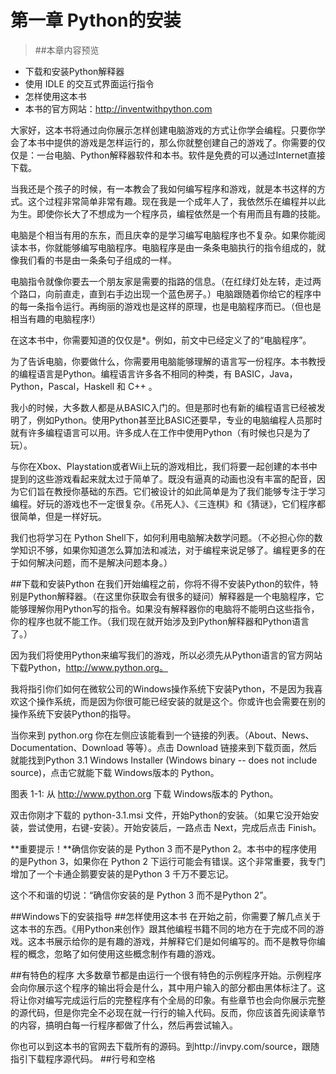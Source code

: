 # 第一章  Python的安装
>##本章内容预览
* 下载和安装Python解释器
* 使用 IDLE 的交互式界面运行指令
* 怎样使用这本书
* 本书的官方网站：http://inventwithpython.com

大家好，这本书将通过向你展示怎样创建电脑游戏的方式让你学会编程。只要你学会了本书中提供的游戏是怎样运行的，那么你就整创建自己的游戏了。你需要的仅仅是：一台电脑、Python解释器软件和本书。软件是免费的可以通过Internet直接下载。

当我还是个孩子的时候，有一本教会了我如何编写程序和游戏，就是本书这样的方式。这个过程非常简单非常有趣。现在我是一个成年人了，我依然乐在编程并以此为生。即使你长大了不想成为一个程序员，编程依然是一个有用而且有趣的技能。

电脑是个相当有用的东东，而且庆幸的是学习编写电脑程序也不复杂。如果你能阅读本书，你就能够编写电脑程序。电脑程序是由一条条电脑执行的指令组成的，就像我们看的书是由一条条句子组成的一样。

电脑指令就像你要去一个朋友家是需要的指路的信息。（在红绿灯处左转，走过两个路口，向前直走，直到右手边出现一个蓝色房子。）电脑跟随着你给它的程序中的每一条指令运行。再绚丽的游戏也是这样的原理，也是电脑程序而已。（但也是相当有趣的电脑程序!）

在这本书中，你需要知道的仅仅是*。例如，前文中已经定义了的“电脑程序”。

为了告诉电脑，你要做什么，你需要用电脑能够理解的语言写一份程序。本书教授的编程语言是Python。编程语言许多各不相同的种类，有 BASIC，Java，Python，Pascal，Haskell 和 C++ 。

我小的时候，大多数人都是从BASIC入门的。但是那时也有新的编程语言已经被发明了，例如Python。使用Python甚至比BASIC还要早，专业的电脑编程人员那时就有许多编程语言可以用。许多成人在工作中使用Python（有时候也只是为了玩）。

与你在Xbox、Playstation或者Wii上玩的游戏相比，我们将要一起创建的本书中提到的这些游戏看起来就太过于简单了。既没有逼真的动画也没有丰富的配音，因为它们旨在教授你基础的东西。它们被设计的如此简单是为了我们能够专注于学习编程。好玩的游戏也不一定很复杂。《吊死人》、《三连棋》和《猜谜》，它们程序都很简单，但是一样好玩。

我们也将学习在 Python Shell下，如何利用电脑解决数学问题。（不必担心你的数学知识不够，如果你知道怎么算加法和减法，对于编程来说足够了。编程更多的在于如何解决问题，而不是解决问题本身。）

##下载和安装Python
在我们开始编程之前，你将不得不安装Python的软件，特别是Python解释器。（在这里你获取会有很多的疑问）解释器是一个电脑程序，它能够理解你用Python写的指令。如果没有解释器你的电脑将不能明白这些指令，你的程序也就不能工作。（我们现在就开始涉及到Python解释器和Python语言了。）

因为我们将使用Python来编写我们的游戏，所以必须先从Python语言的官方网站下载Python，http://www.python.org。

我将指引你们如何在微软公司的Windows操作系统下安装Python，不是因为我喜欢这个操作系统，而是因为你很可能已经安装的就是这个。你或许也会需要在别的操作系统下安装Python的指导。

当你来到 python.org 你在左侧应该能看到一个链接的列表。（About、News、Documentation、Download 等等）。点击 Download 链接来到下载页面，然后就能找到Python 3.1 Windows Installer (Windows binary -- does not include source)，点击它就能下载 Windows版本的 Python。

图表 1-1: 从 http://www.python.org 下载 Windows版本的 Python。

双击你刚才下载的 python-3.1.msi 文件，开始Python的安装。（如果它没开始安装，尝试使用，右键-安装）。开始安装后，一路点击 Next，完成后点击 Finish。

**重要提示！**确信你安装的是 Python 3 而不是Python 2。本书中的程序使用的是Python 3，如果你在 Python 2 下运行可能会有错误。这个非常重要，我专门增加了一个卡通企鹅要安装的是Python 3 千万不要忘记。

这个不和谐的切说：“确信你安装的是 Python 3 而不是Python 2”。

##Windows下的安装指导
##怎样使用这本书
在开始之前，你需要了解几点关于这本书的东西。《用Python来创作》跟其他编程书籍不同的地方在于完成不同的游戏。这本书展示给你的是有趣的游戏，并解释它们是如何编写的。而不是教导你编程的概念，忽略了如何使用这些概念制作有趣的游戏。

##有特色的程序
大多数章节都是由运行一个很有特色的示例程序开始。示例程序会向你展示这个程序的输出将会是什么，其中用户输入的部分都由黑体标注了。这将让你对编写完成运行后的完整程序有个全局的印象。有些章节也会向你展示完整的源代码，但是你完全不必现在就一行行的输入代码。反而，你应该首先阅读章节的内容，搞明白每一行程序都做了什么，然后再尝试输入。

你也可以到这本书的官网去下载所有的源码。到http://invpy.com/source，跟随指引下载程序源代码。
##行号和空格

